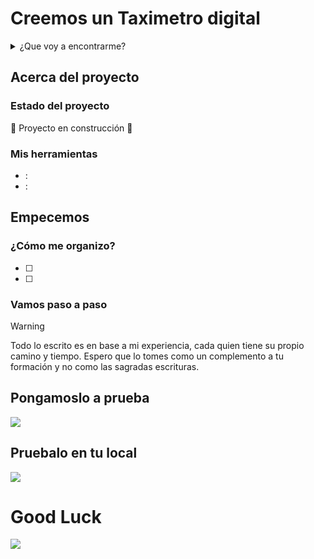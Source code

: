 # Creemos un Taximetro digital

<details>
  <summary>¿Que voy a encontrarme?</summary>
  <ol>
    <li>
      <a href="#Acerca-del-proyecto">Acerca del proyecto</a>
      <ul>
        <li><a href="#estado-del-proyecto">Estado del proyecto</a></li>
        <li><a href="#Mis-herramientas">Mis herramientas</a></li>
      </ul>
    </li>
    <li>
      <a href="#Empecemos">Empecemos</a>
      <ul>
        <li><a href="#¿Cómo-me-organizo?">Checklist</a></li>
        <li><a href="#Vamos-paso-a-paso">Mi paso a paso</a></li>
      </ul>
    </li>
    <li><a href="#Pongamoslo-a-prueba">Pongamoslo a prueba</a></li>
    <li><a href="#Pruebalo-en-tu-local">Roadmap</a></li>
  </ol>
</details>

## Acerca del proyecto

### Estado del proyecto

:construction: Proyecto en construcción :construction:

### Mis herramientas
* : []()
* : []()

## Empecemos

### ¿Cómo me organizo?

- [ ]
- [ ]

### Vamos paso a paso

> [!WARNING]
> 
> Todo lo escrito es en base a mi experiencia, cada quien tiene su propio camino y tiempo. Espero que lo tomes como un complemento a tu formación y no como las sagradas escrituras.

## Pongamoslo a prueba

![](link)

## Pruebalo en tu local

![](link)

# Good Luck
![](link)
